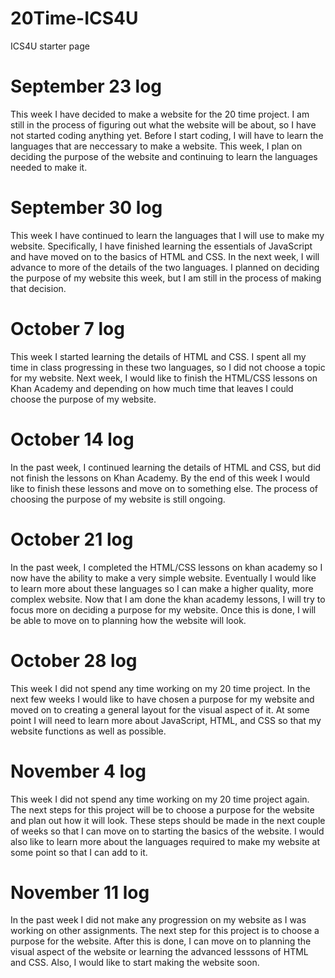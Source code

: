 # 20Time-ICS4U
ICS4U starter page
# September 23 log
This week I have decided to make a website for the 20 time project. I am still in the process of figuring out what the website will be about, so I have not started coding anything yet. Before I start coding, I will have to learn the languages that are neccessary to make a website. This week, I plan on deciding the purpose of the website and continuing to learn the languages needed to make it.
# September 30 log
This week I have continued to learn the languages that I will use to make my website. Specifically, I have finished learning the essentials of JavaScript and have moved on to the basics of HTML and CSS. In the next week, I will advance to more of the details of the two languages. I planned on deciding the purpose of my website this week, but I am still in the process of making that decision.
# October 7 log
This week I started learning the details of HTML and CSS. I spent all my time in class progressing in these two languages, so I did not choose a topic for my website. Next week, I would like to finish the HTML/CSS lessons on Khan Academy and depending on how much time that leaves I could choose the purpose of my website.
# October 14 log
In the past week, I continued learning the details of HTML and CSS, but did not finish the lessons on Khan Academy. By the end of this week I would like to finish these lessons and move on to something else. The process of choosing the purpose of my website is still ongoing.
# October 21 log
In the past week, I completed the HTML/CSS lessons on khan academy so I now have the ability to make a very simple website. Eventually I would like to learn more about these languages so I can make a higher quality, more complex website. Now that I am done the khan academy lessons, I will try to focus more on deciding a purpose for my website. Once this is done, I will be able to move on to planning how the website will look.
# October 28 log
This week I did not spend any time working on my 20 time project. In the next few weeks I would like to have chosen a purpose for my website and moved on to creating a general layout for the visual aspect of it. At some point I will need to learn more about JavaScript, HTML, and CSS so that my website functions as well as possible.
# November 4 log
This week I did not spend any time working on my 20 time project again. The next steps for this project will be to choose a purpose for the website and plan out how it will look. These steps should be made in the next couple of weeks so that I can move on to starting the basics of the website. I would also like to learn more about the languages required to make my website at some point so that I can add to it. 
# November 11 log
In the past week I did not make any progression on my website as I was working on other assignments. The next step for this project is to choose a purpose for the website. After this is done, I can move on to planning the visual aspect of the website or learning the advanced lesssons of HTML and CSS. Also, I would like to start making the website soon.
